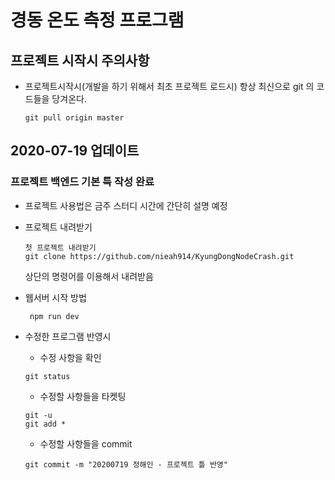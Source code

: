# 경동 온도 측정 프로그램

## 프로젝트 시작시 주의사항
* 프로젝트시작시(개발을 하기 위해서 최초 프로젝트 로드시) 항상 최신으로 git 의 코드들을 당겨온다.
    ```
    git pull origin master
    ```

## 2020-07-19 업데이트
### 프로젝트 백엔드 기본 특 작성 완료
* 프로젝트 사용법은 금주 스터디 시간에 간단히 설명 예정
* 프로젝트 내려받기
    ```
    첫 프로젝트 내려받기
    git clone https://github.com/nieah914/KyungDongNodeCrash.git
    ```
    상단의 명령어를 이용해서 내려받음


* 웹서버 시작 방법
   ```
    npm run dev 
   ```

* 수정한 프로그램 반영시
    * 수정 사항을 확인
    ```
    git status
    ```
   
    * 수정할 사항들을 타켓팅
    ```
    git -u
    git add *
    ```

    * 수정할 사항들을 commit
    ```
    git commit -m "20200719 정해인 - 프로젝트 틀 반영"
    ```